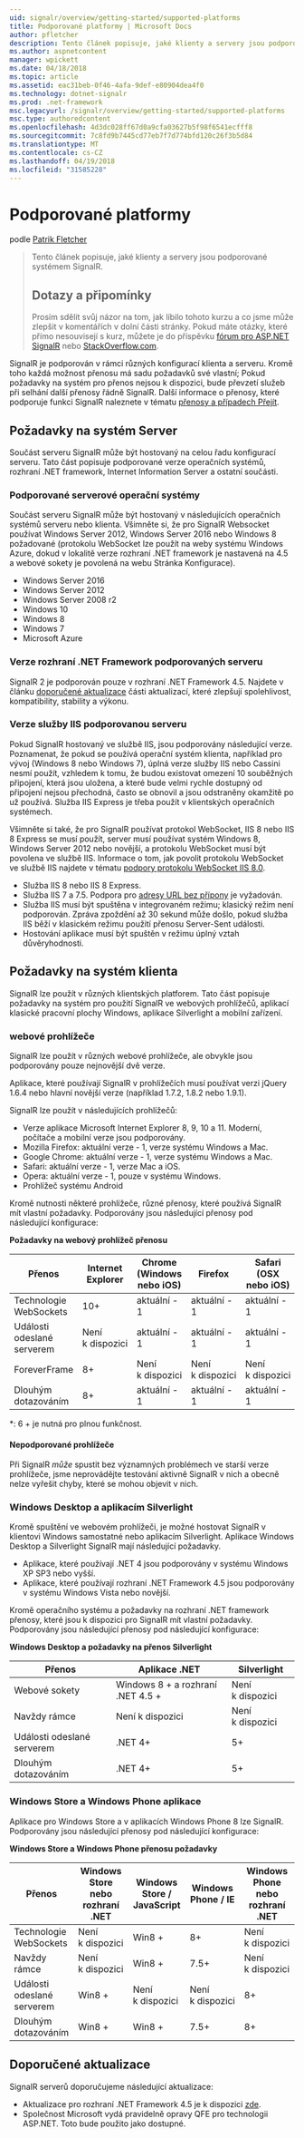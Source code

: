 ```yaml
---
uid: signalr/overview/getting-started/supported-platforms
title: Podporované platformy | Microsoft Docs
author: pfletcher
description: Tento článek popisuje, jaké klienty a servery jsou podporované systémem SignalR.
ms.author: aspnetcontent
manager: wpickett
ms.date: 04/18/2018
ms.topic: article
ms.assetid: eac31beb-0f46-4afa-9def-e80904dea4f0
ms.technology: dotnet-signalr
ms.prod: .net-framework
msc.legacyurl: /signalr/overview/getting-started/supported-platforms
msc.type: authoredcontent
ms.openlocfilehash: 4d3dc028ff67d0a9cfa03627b5f98f6541ecfff8
ms.sourcegitcommit: 7c8fd9b7445cd77eb7f7d774bfd120c26f3b5d84
ms.translationtype: MT
ms.contentlocale: cs-CZ
ms.lasthandoff: 04/19/2018
ms.locfileid: "31585228"
---
```

<a name="supported-platforms"></a>Podporované platformy
====================
podle [Patrik Fletcher](https://github.com/pfletcher)

> Tento článek popisuje, jaké klienty a servery jsou podporované systémem SignalR. 
> 
> ## <a name="questions-and-comments"></a>Dotazy a připomínky
> 
> Prosím sdělit svůj názor na tom, jak líbilo tohoto kurzu a co jsme může zlepšit v komentářích v dolní části stránky. Pokud máte otázky, které přímo nesouvisejí s kurz, můžete je do příspěvku [fórum pro ASP.NET SignalR](https://forums.asp.net/1254.aspx/1?ASP+NET+SignalR) nebo [StackOverflow.com](http://stackoverflow.com/).


SignalR je podporován v rámci různých konfigurací klienta a serveru. Kromě toho každá možnost přenosu má sadu požadavků své vlastní; Pokud požadavky na systém pro přenos nejsou k dispozici, bude převzetí služeb při selhání další přenosy řádně SignalR. Další informace o přenosy, které podporuje funkci SignalR naleznete v tématu [přenosy a případech Přejít](introduction-to-signalr.md#transports).

## <a name="server-system-requirements"></a>Požadavky na systém Server

Součást serveru SignalR může být hostovaný na celou řadu konfigurací serveru. Tato část popisuje podporované verze operačních systémů, rozhraní .NET framework, Internet Information Server a ostatní součásti.

### <a name="supported-server-operating-systems"></a>Podporované serverové operační systémy

Součást serveru SignalR může být hostovaný v následujících operačních systémů serveru nebo klienta. Všimněte si, že pro SignalR Websocket používat Windows Server 2012, Windows Server 2016 nebo Windows 8 požadované (protokolu WebSocket lze použít na weby systému Windows Azure, dokud v lokalitě verze rozhraní .NET framework je nastavená na 4.5 a webové sokety je povolená na webu Stránka Konfigurace).

- Windows Server 2016
- Windows Server 2012
- Windows Server 2008 r2
- Windows 10
- Windows 8
- Windows 7
- Microsoft Azure

### <a name="supported-server-net-framework-version"></a>Verze rozhraní .NET Framework podporovaných serveru

SignalR 2 je podporován pouze v rozhraní .NET Framework 4.5. Najdete v článku [doporučené aktualizace](#updates) části aktualizací, které zlepšují spolehlivost, kompatibility, stability a výkonu.

### <a name="supported-server-iis-versions"></a>Verze služby IIS podporovanou serveru

Pokud SignalR hostovaný ve službě IIS, jsou podporovány následující verze. Poznamenat, že pokud se používá operační systém klienta, například pro vývoj (Windows 8 nebo Windows 7), úplná verze služby IIS nebo Cassini nesmí použít, vzhledem k tomu, že budou existovat omezení 10 souběžných připojení, která jsou uložena, a které bude velmi rychle dostupný od připojení nejsou přechodná, často se obnovil a jsou odstraněny okamžitě po už používá. Služba IIS Express je třeba použít v klientských operačních systémech.

Všimněte si také, že pro SignalR používat protokol WebSocket, IIS 8 nebo IIS 8 Express se musí použít, server musí používat systém Windows 8, Windows Server 2012 nebo novější, a protokolu WebSocket musí být povolena ve službě IIS. Informace o tom, jak povolit protokolu WebSocket ve službě IIS najdete v tématu [podpory protokolu WebSocket IIS 8.0](https://www.iis.net/learn/get-started/whats-new-in-iis-8/iis-80-websocket-protocol-support).

- Služba IIS 8 nebo IIS 8 Express.
- Služba IIS 7 a 7.5. Podpora pro [adresy URL bez přípony](https://support.microsoft.com/kb/980368) je vyžadován.
- Služba IIS musí být spuštěna v integrovaném režimu; klasický režim není podporován. Zpráva zpoždění až 30 sekund může došlo, pokud služba IIS běží v klasickém režimu použití přenosu Server-Sent události.
- Hostování aplikace musí být spuštěn v režimu úplný vztah důvěryhodnosti.

## <a name="client-system-requirements"></a>Požadavky na systém klienta

SignalR lze použít v různých klientských platforem. Tato část popisuje požadavky na systém pro použití SignalR ve webových prohlížečů, aplikací klasické pracovní plochy Windows, aplikace Silverlight a mobilní zařízení.

### <a name="web-browsers"></a>webové prohlížeče

SignalR lze použít v různých webové prohlížeče, ale obvykle jsou podporovány pouze nejnovější dvě verze.

Aplikace, které používají SignalR v prohlížečích musí používat verzi jQuery 1.6.4 nebo hlavní novější verze (například 1.7.2, 1.8.2 nebo 1.9.1).

SignalR lze použít v následujících prohlížečů:

- Verze aplikace Microsoft Internet Explorer 8, 9, 10 a 11. Moderní, počítače a mobilní verze jsou podporovány.
- Mozilla Firefox: aktuální verze - 1, verze systému Windows a Mac.
- Google Chrome: aktuální verze - 1, verze systému Windows a Mac.
- Safari: aktuální verze - 1, verze Mac a iOS.
- Opera: aktuální verze - 1, pouze v systému Windows.
- Prohlížeč systému Android

Kromě nutnosti některé prohlížeče, různé přenosy, které používá SignalR mít vlastní požadavky. Podporovány jsou následující přenosy pod následující konfigurace:

<a id="browser"></a>

**Požadavky na webový prohlížeč přenosu**

| Přenos | Internet Explorer | Chrome (Windows nebo iOS) | Firefox | Safari (OSX nebo iOS) | Android |
| --- | --- | --- | --- | --- | --- |
| Technologie WebSockets | 10+ | aktuální - 1 | aktuální - 1 | aktuální - 1 | Není k dispozici |
| Události odeslané serverem | Není k dispozici | aktuální - 1 | aktuální - 1 | aktuální - 1 | Není k dispozici |
| ForeverFrame | 8+ | Není k dispozici | Není k dispozici | Není k dispozici | 4.1 |
| Dlouhým dotazováním | 8+ | aktuální - 1 | aktuální - 1 | aktuální - 1 | 4.1 |

\*: 6 + je nutná pro plnou funkčnost.

#### <a name="unsupported-browsers"></a>Nepodporované prohlížeče

Při SignalR *může* spustit bez významných problémech ve starší verze prohlížeče, jsme neprovádějte testování aktivně SignalR v nich a obecně nelze vyřešit chyby, které se mohou objevit v nich.

### <a name="windows-desktop-and-silverlight-applications"></a>Windows Desktop a aplikacím Silverlight

Kromě spuštění ve webovém prohlížeči, je možné hostovat SignalR v klientovi Windows samostatné nebo aplikacím Silverlight. Aplikace Windows Desktop a Silverlight SignalR mají následující požadavky.

- Aplikace, které používají .NET 4 jsou podporovány v systému Windows XP SP3 nebo vyšší.
- Aplikace, které používají rozhraní .NET Framework 4.5 jsou podporovány v systému Windows Vista nebo novější.

Kromě operačního systému a požadavky na rozhraní .NET framework přenosy, které jsou k dispozici pro SignalR mít vlastní požadavky. Podporovány jsou následující přenosy pod následující konfigurace:

**Windows Desktop a požadavky na přenos Silverlight**

| Přenos | Aplikace .NET | Silverlight |
| --- | --- | --- |
| Webové sokety | Windows 8 + a rozhraní .NET 4.5 + | Není k dispozici |
| Navždy rámce | Není k dispozici | Není k dispozici |
| Události odeslané serverem | .NET 4+ | 5+ |
| Dlouhým dotazováním | .NET 4+ | 5+ |

<a id="android"></a>

### <a name="windows-store-and-windows-phone-applications"></a>Windows Store a Windows Phone aplikace

Aplikace pro Windows Store a v aplikacích Windows Phone 8 lze SignalR. Podporovány jsou následující přenosy pod následující konfigurace:

**Windows Store a Windows Phone přenosu požadavky**

| Přenos | Windows Store nebo rozhraní .NET | Windows Store / JavaScript | Windows Phone / IE | Windows Phone nebo rozhraní .NET |
| --- | --- | --- | --- | --- |
| Technologie WebSockets | Není k dispozici | Win8 + | 8+ | Není k dispozici |
| Navždy rámce | Není k dispozici | Win8 + | 7.5+ | Není k dispozici |
| Události odeslané serverem | Win8 + | Není k dispozici | Není k dispozici | 8+ |
| Dlouhým dotazováním | Win8 + | Win8 + | 7.5+ | 8+ |

<a id="updates"></a>

## <a name="recommended-updates"></a>Doporučené aktualizace

SignalR serverů doporučujeme následující aktualizace:

- Aktualizace pro rozhraní .NET Framework 4.5 je k dispozici [zde](https://support.microsoft.com/kb/2750149).
- Společnost Microsoft vydá pravidelně opravy QFE pro technologii ASP.NET. Toto bude použito jako dostupné.
